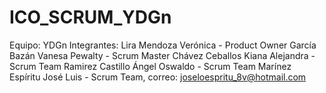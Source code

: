 # ICO_SCRUM_YDGn
Equipo: YDGn
Integrantes:
Lira Mendoza Verónica - Product Owner
García Bazán Vanesa Pewalty - Scrum Master
Chávez Ceballos Kiana Alejandra - Scrum Team
Ramirez Castillo Ángel Oswaldo - Scrum Team
Marínez Espíritu José Luis - Scrum Team, correo: joseloespritu_8v@hotmail.com
